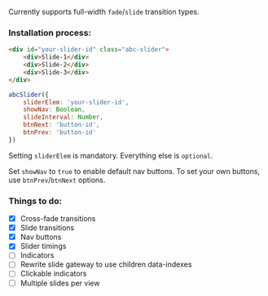 Currently supports full-width `fade`/`slide` transition types.

### Installation process:
```html
<div id="your-slider-id" class="abc-slider">
    <div>Slide-1</div>
    <div>Slide-2</div>
    <div>Slide-3</div>
</div>
```

```javascript
abcSlider({
    sliderElem: 'your-slider-id',
    showNav: Boolean,
    slideInterval: Number,
    btnNext: 'button-id',
    btnPrev: 'button-id'
})
```
Setting `sliderElem` is mandatory. Everything else is `optional`.

Set `showNav` to `true` to enable default nav buttons. To set your own buttons, use `btnPrev`/`btnNext` options.

### Things to do:
- [x] Cross-fade transitions
- [x] Slide transitions
- [x] Nav buttons
- [x] Slider timings
- [ ] Indicators
- [ ] Rewrite slide gateway to use children data-indexes
- [ ] Clickable indicators
- [ ] Multiple slides per view